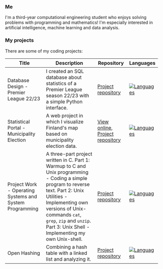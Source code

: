 ### Me
I'm a third-year computational engineering student who enjoys solving problems with programming and mathematics! I'm especially interested in artificial intelligence, machine learning and data analysis. 

### My projects
There are some of my coding projects: 

| Title | Description | Repository | Languages |
| ----- | ----------- | ---------- | --------- |
| Database Design - Premier League 22/23 | I created an SQL database about statistics of a Premier League season 22/23 with a simple Python interface. | [Project repository](https://github.com/veetirajaniemi/BasicsOfDatabaseSystems) | [![Languages](https://skillicons.dev/icons?i=sqlite,py&perline=2)](https://skillicons.dev) | 
| Statistical Portal - Municipality Election | A web project in which I visualize Finland's map based on municipality election data. | [View online](https://htmlpreview.github.io/?https://raw.githubusercontent.com/veetirajaniemi/Introduction-To-Web-Programming/main/Project/index.html), [Project repository](https://github.com/veetirajaniemi/Introduction-To-Web-Programming/tree/main/Project) | [![Languages](https://skillicons.dev/icons?i=js,html,css&perline=2)](https://skillicons.dev) |
| Project Work - Operating Systems and System Programming | A three-part project written in C. Part 1: Warmup to C and Unix programming - Coding a simple program to reverse text. Part 2: Unix Utilities - Implementing own versions of Unix-commands `cat`, `grep`, `zip` and `unzip`. Part 3: Unix Shell - Implementing my own Unix-shell. | [Project repository](https://github.com/veetirajaniemi/Operating-Systems-and-System-Programming) | [![Languages](https://skillicons.dev/icons?i=c&perline=2)](https://skillicons.dev) | 
| Open Hashing | Combining a hash table with a linked list and analyzing it. | [Project repository](https://github.com/veetirajaniemi/DSA/tree/master/Practical%20Assignment) | [![Languages](https://skillicons.dev/icons?i=py&perline=2)](https://skillicons.dev) |


